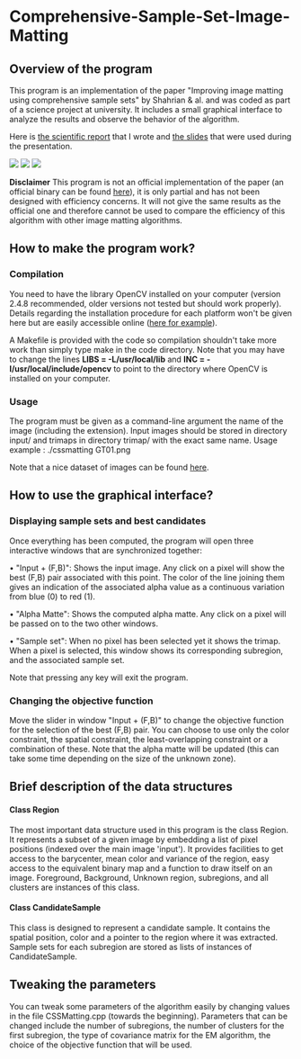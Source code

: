 Comprehensive-Sample-Set-Image-Matting
======================================

## Overview of the program

This program is an implementation of the paper "Improving image matting using comprehensive sample sets" by Shahrian & al. and was coded as part of a science project at university. It includes a small graphical interface to analyze the results and observe the behavior of the algorithm.

Here is [the scientific report](https://raw.githubusercontent.com/supitalp/Comprehensive-Sample-Set-Image-Matting/master/docs/comprehensive_matting_report.pdf) that I wrote and [the slides](https://raw.githubusercontent.com/supitalp/Comprehensive-Sample-Set-Image-Matting/master/docs/comprehensive_matting_slides.pdf) that were used during the presentation.

![](https://raw.githubusercontent.com/supitalp/Comprehensive-Sample-Set-Image-Matting/master/docs/input.png) ![](https://raw.githubusercontent.com/supitalp/Comprehensive-Sample-Set-Image-Matting/master/docs/trimap.png) ![](https://raw.githubusercontent.com/supitalp/Comprehensive-Sample-Set-Image-Matting/master/docs/matte.png)

**Disclaimer** This program is not an official implementation of the paper (an official binary can be found [here](http://www.alphamatting.com/ComprehensiveSampling.zip)), it is only partial and has not been designed with efficiency concerns. It will not give the same results as the official one and therefore cannot be used to compare the efficiency of this algorithm with other image matting algorithms.

## How to make the program work?

### Compilation

You need to have the library OpenCV installed on your computer (version 2.4.8 recommended, older versions not tested but should work properly). Details regarding the installation procedure for each platform won't be given here but are easily accessible online ([here for example](http://docs.opencv.org/doc/tutorials/introduction/table_of_content_introduction/table_of_content_introduction.html)).

A Makefile is provided with the code so compilation shouldn't take more work than simply type make in the code directory. Note that you may have to change the lines **LIBS = -L/usr/local/lib** and **INC = -I/usr/local/include/opencv** to point to the directory where OpenCV is installed on your computer.

### Usage

The program must be given as a command-line argument the name of the image (including the extension). Input images should be stored in directory input/ and trimaps in directory trimap/ with the exact same name. Usage example : ./cssmatting GT01.png

Note that a nice dataset of images can be found [here](http://www.alphamatting.com/datasets.php).

## How to use the graphical interface?

### Displaying sample sets and best candidates

Once everything has been computed, the program will open three interactive windows that are synchronized together:

• "Input + (F,B)": Shows the input image. Any click on a pixel will show the best (F,B) pair associated with this point. The color of the line joining them gives an indication of the associated alpha value as a continuous variation from blue (0) to red (1).

• "Alpha Matte": Shows the computed alpha matte. Any click on a pixel will be passed on to the two other windows.

• "Sample set": When no pixel has been selected yet it shows the trimap. When a pixel is selected, this window shows its corresponding subregion, and the associated sample set.

Note that pressing any key will exit the program.

### Changing the objective function

Move the slider in window "Input + (F,B)" to change the objective function for the selection of the best (F,B) pair. You can choose to use only the color constraint, the spatial constraint, the least-overlapping constraint or a combination of these. Note that the alpha matte will be updated (this can take some time depending on the size of the unknown zone).

## Brief description of the data structures

#### Class Region

The most important data structure used in this program is the class Region. It represents a subset of a given image by embedding a list of pixel positions (indexed over the main image 'input'). It provides facilities to get access to the barycenter, mean color and variance of the region, easy access to the equivalent binary map and a function to draw itself on an image. Foreground, Background, Unknown region, subregions, and all clusters are instances of this class.

#### Class CandidateSample

This class is designed to represent a candidate sample. It contains the spatial position, color and a pointer to the region where it was extracted. Sample sets for each subregion are stored as lists of instances of CandidateSample.

## Tweaking the parameters

You can tweak some parameters of the algorithm easily by changing values in the file CSSMatting.cpp (towards the beginning). Parameters that can be changed include the number of subregions, the number of clusters for the first subregion, the type of covariance matrix for the EM algorithm, the choice of the objective function that will be used.


